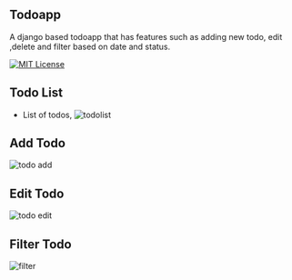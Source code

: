 ## Todoapp
A django based todoapp that has features such as adding new todo, edit ,delete and filter based on date and status.

[![MIT License](https://img.shields.io/badge/License-MIT-green.svg)](https://choosealicense.com/licenses/mit/)
## Todo List
- List of todos,
![todolist](https://github.com/user-attachments/assets/8931c7ad-6933-476f-ab55-d19d55b99bc7)

## Add Todo
![todo add](https://github.com/user-attachments/assets/bdf03f7e-7aaa-4a20-bfc7-f2c2cec77f91)


## Edit Todo
![todo edit](https://github.com/user-attachments/assets/72ab4000-7228-4a65-b6d6-f45e22c9e4f6)


## Filter Todo 
![filter](https://github.com/user-attachments/assets/4588cff9-d4a4-415b-bf0e-3711e627c533)














